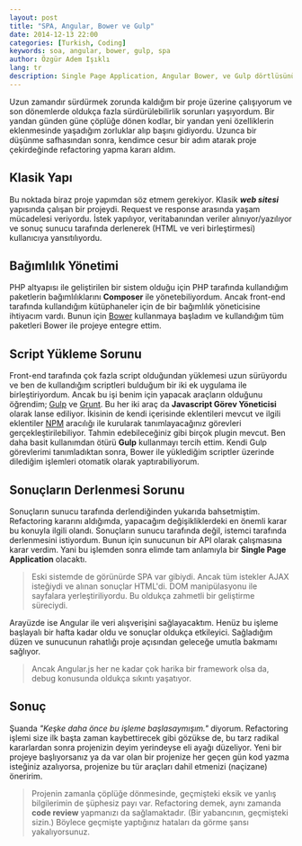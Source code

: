```yaml
---
layout: post
title: "SPA, Angular, Bower ve Gulp"
date: 2014-12-13 22:00
categories: [Turkish, Coding]
keywords: soa, angular, bower, gulp, spa
author: Özgür Adem Işıklı
lang: tr
description: Single Page Application, Angular Bower, ve Gulp dörtlüsünü incelediğim bir makale.
---
```


Uzun zamandır sürdürmek zorunda kaldığım bir proje üzerine çalışıyorum ve son dönemlerde oldukça fazla sürdürülebilirlik sorunları yaşıyordum. Bir yandan günden güne çöplüğe dönen kodlar, bir yandan yeni özelliklerin eklenmesinde yaşadığım zorluklar alıp başını gidiyordu. Uzunca bir düşünme safhasından sonra, kendimce cesur bir adım atarak proje çekirdeğinde refactoring yapma kararı aldım.

## Klasik Yapı

Bu noktada biraz proje yapımdan söz etmem gerekiyor. Klasik **_web sitesi_** yapısında çalışan bir projeydi. Request ve response arasında yaşam mücadelesi veriyordu. İstek yapılıyor, veritabanından veriler alınıyor/yazılıyor ve sonuç sunucu tarafında derlenerek (HTML ve veri birleştirmesi) kullanıcıya yansıtılıyordu.

## Bağımlılık Yönetimi

PHP altyapısı ile geliştirilen bir sistem olduğu için PHP tarafında kullandığım paketlerin bağımlılıklarını **Composer** ile yönetebiliyordum. Ancak front-end tarafında kullandığım kütüphaneler için de bir bağımlılık yöneticisine ihtiyacım vardı. Bunun için [Bower](http://bower.io) kullanmaya başladım ve kullandığım tüm paketleri Bower ile projeye entegre ettim.

## Script Yükleme Sorunu

Front-end tarafında çok fazla script olduğundan yüklemesi uzun sürüyordu ve ben de kullandığım scriptleri bulduğum bir iki ek uygulama ile birleştiriyordum. Ancak bu işi benim için yapacak araçların olduğunu öğrendim; [Gulp](http://gulpjs.com) ve [Grunt](http://gruntjs.com). Bu her iki araç da **Javascript Görev Yöneticisi** olarak lanse ediliyor. İkisinin de kendi içerisinde eklentileri mevcut ve ilgili eklentiler [NPM](https://www.npmjs.com) aracılığı ile kurularak tanımlayacağınız görevleri gerçekleştirilebiliyor. Tahmin edebileceğiniz gibi birçok plugin mevcut. Ben daha basit kullanımdan ötürü **Gulp** kullanmayı tercih ettim. Kendi Gulp görevlerimi tanımladıktan sonra, Bower ile yüklediğim scriptler üzerinde dilediğim işlemleri otomatik olarak yaptırabiliyorum.

## Sonuçların Derlenmesi Sorunu

Sonuçların sunucu tarafında derlendiğinden yukarıda bahsetmiştim. Refactoring kararını aldığımda, yapacağım değişikliklerdeki en önemli karar bu konuyla ilgili olandı. Sonuçların sunucu tarafında değil, istemci tarafında derlenmesini istiyordum. Bunun için sunucunun bir API olarak çalışmasına karar verdim. Yani bu işlemden sonra elimde tam anlamıyla bir **Single Page Application** olacaktı.

> Eski sistemde de görünürde SPA var gibiydi. Ancak tüm istekler AJAX isteğiydi ve alınan sonuçlar HTML'di. DOM manipülasyonu ile sayfalara yerleştiriliyordu. Bu oldukça zahmetli bir geliştirme süreciydi.

Arayüzde ise Angular ile veri alışverişini sağlayacaktım. Henüz bu işleme başlayalı bir hafta kadar oldu ve sonuçlar oldukça etkileyici. Sağladığım düzen ve sunucunun rahatlığı proje açısından geleceğe umutla bakmamı sağlıyor.

> Ancak Angular.js her ne kadar çok harika bir framework olsa da, debug konusunda oldukça sıkıntı yaşatıyor.

## Sonuç

Şuanda _"Keşke daha önce bu işleme başlasaymışım."_ diyorum. Refactoring işlemi size ilk başta zaman kaybettirecek gibi gözükse de, bu tarz radikal kararlardan sonra projenizin deyim yerindeyse eli ayağı düzeliyor. Yeni bir projeye başlıyorsanız ya da var olan bir projenize her geçen gün kod yazma isteğiniz azalıyorsa, projenize bu tür araçları dahil etmenizi (naçizane) öneririm.

> Projenin zamanla çöplüğe dönmesinde, geçmişteki eksik ve yanlış bilgilerimin de şüphesiz payı var. Refactoring demek, aynı zamanda **code review** yapmanızı da sağlamaktadır. (Bir yabancının, geçmişteki sizin.) Böylece geçmişte yaptığınız hataları da görme şansı yakalıyorsunuz.
